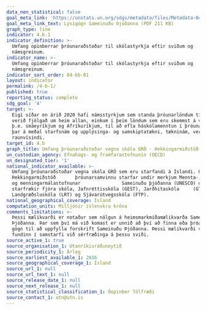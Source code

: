 ```yaml
---
data_non_statistical: false
goal_meta_link: 'https://unstats.un.org/sdgs/metadata/files/Metadata-04-0B-01.pdf'
goal_meta_link_text: Lýsigögn Sameinuðu Þjóðanna (PDF 211 KB)
graph_type: line
indicator: 4.b.1
indicator_definition: >-
  Umfang opinberrar þróunaraðstoðar til skólastyrkja eftir sviðum og
  námsgreinum.
indicator_name: >-
  Umfang opinberrar þróunaraðstoðar til skólastyrkja eftir sviðum og
  námsgreinum.
indicator_sort_order: 04-bb-01
layout: indicator
permalink: /4-b-1/
published: true
reporting_status: complete
sdg_goal: '4'
target: >-
  Eigi síðar en árið 2020 hafi námsstyrkjum sem standa þróunarlöndum til boða
  verið fjölgað um heim allan, einkum í þeim löndum sem eru skemmst á veg komin,
  þ.e. smáeyríkjum og Afríkuríkjum, til að efla háskólamenntun í þróunarlöndum,
  þar á meðal starfsnám og upplýsinga- og samskiptatækni, tækninám, verkfræði og
  raunvísindi.
target_id: 4.b
graph_title: Umfang þróunaraðstoðar vegna skóla GRÓ - Þekkingarmiðstöð þróunarsamvinnu
un_custodian_agency: Efnahags- og framfarastofnunin (OECD)
un_designated_tier: '1'
national_indicator_available: >-
  Umfang þróunaraðstoðar vegna skóla GRÓ sem eru starfandi á Íslandi. GRÓ -
  Þekkingarmiðstöð       þróunarsamvinnu starfar undir merkjum Mennta-, vísinda-
  og menningarmálastofnunar               Sameinuðu þjóðanna (UNESCO) og
  starfrækir fjóra skóla, Jafnréttisskóla (GEST), Jarðhitaskóla     (GTP),
  Landgræðsluskóla (LRT) og Sjávarútvegsskóla (FTP).
national_geographical_coverage: Ísland
computation_units: Milljónir íslenskra króna
comments_limitations: >-
  Þessi mælikvarði er notaður sem nálgun á heimsmarkmiðamælikvarða Sameinuðu
  Þjóðanna. Þar sem því má við komast er unnið að því að finna eða þróa íslensk
  gögn til að uppfylla forskrift Sameinuðu Þjóðanna. Þessi mælikvarði var
  fundinn í samstarfi við sérfræðinga á þessu sviði.
source_active_1: true
source_organisation_1: Utanríkisráðuneytið
source_periodicity_1: Árleg
source_earliest_available_1: 2016
source_geographical_coverage_1: Ísland
source_url_1: null
source_url_text_1: null
source_release_date_1: null
source_next_release_1: null
source_statistical_classification_1: Óopinber Tölfræði
source_contact_1: utn@utn.is
---
```


